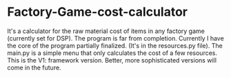 # Factory-Game-cost-calculator
It's a calculator for the raw material cost of items in any factory game (currently set for DSP).
The program is far from completion. Currently I have the core of the program partially finalized. (It's in the resources.py file). The main.py is a simple menu that only calculates the cost of a few resources.
This is the V1: framework version. Better, more sophisticated versions will come in the future.
